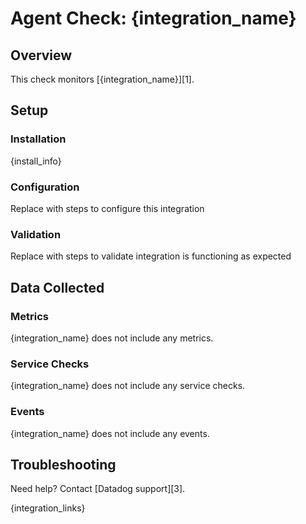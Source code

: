 # Agent Check: {integration_name}

## Overview

This check monitors [{integration_name}][1].

## Setup

### Installation

{install_info}

### Configuration

Replace with steps to configure this integration

### Validation

Replace with steps to validate integration is functioning as expected

## Data Collected

### Metrics

{integration_name} does not include any metrics.

### Service Checks

{integration_name} does not include any service checks.

### Events

{integration_name} does not include any events.

## Troubleshooting

Need help? Contact [Datadog support][3].

{integration_links}
